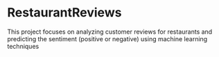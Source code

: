# RestaurantReviews
This project focuses on analyzing customer reviews for restaurants and predicting the sentiment (positive or negative) using machine learning techniques
